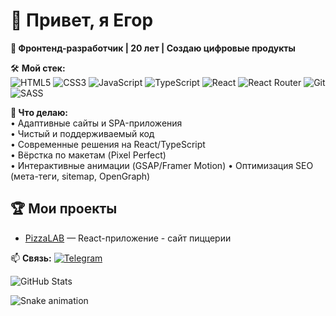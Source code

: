 # 👋 Привет, я Егор 

**🚀 Фронтенд-разработчик | 20 лет | Создаю цифровые продукты**  

🛠 **Мой стек:**  
![HTML5](https://img.shields.io/badge/-HTML5-E34F26?logo=html5&logoColor=white)
![CSS3](https://img.shields.io/badge/-CSS3-1572B6?logo=css3)
![JavaScript](https://img.shields.io/badge/-JavaScript-F7DF1E?logo=javascript&logoColor=black)
![TypeScript](https://img.shields.io/badge/-TypeScript-3178C6?logo=typescript)
![React](https://img.shields.io/badge/-React-61DAFB?logo=react&logoColor=black)
![React Router](https://img.shields.io/badge/-React_Router-CA4245?logo=react-router&logoColor=white)
![Git](https://img.shields.io/badge/-Git-F05032?logo=git&logoColor=white)
![SASS](https://img.shields.io/badge/-SASS-CC6699?logo=sass&logoColor=white)

**🔧 Что делаю:**  
• Адаптивные сайты и SPA-приложения  
• Чистый и поддерживаемый код  
• Современные решения на React/TypeScript  
• Вёрстка по макетам (Pixel Perfect)  
• Интерактивные анимации (GSAP/Framer Motion) 
• Оптимизация SEO (мета-теги, sitemap, OpenGraph) 

## 🏆 Мои проекты
- [PizzaLAB](https://pizza-lab-red.vercel.app) — React-приложение - сайт пиццерии

📫 **Связь:** [![Telegram](https://img.shields.io/badge/-@skmito-26A5E4?logo=telegram)](https://t.me/skmito)  


![GitHub Stats](https://github-readme-stats.vercel.app/api?username=kimmito&show_icons=true&theme=dracula&hide_border=true)



![Snake animation](https://github.com/kimmito/kimmito/blob/output/github-contribution-grid-snake.svg)
